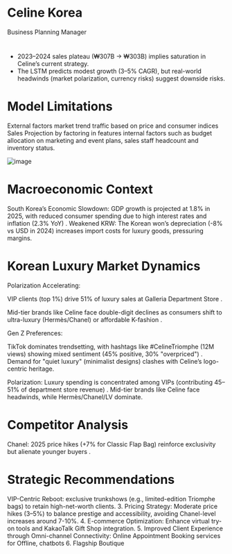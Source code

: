 # Celine Korea
 Business Planning Manager

# 
- 2023–2024 sales plateau (₩307B → ₩303B) implies saturation in Celine’s current strategy.
- The LSTM predicts modest growth (3–5% CAGR), but real-world headwinds (market polarization, currency risks) suggest downside risks.
# Model Limitations
External factors market trend traffic based on price and consumer indices  
Sales Projection by factoring in features internal factors such as budget allocation on marketing and event plans, sales staff headcount and inventory status.

![image](https://github.com/user-attachments/assets/5ecb848b-9a64-4111-9710-9d9f63c77fae)


# Macroeconomic Context
South Korea’s Economic Slowdown: GDP growth is projected at 1.8% in 2025, with reduced consumer spending due to high interest rates and inflation (2.3% YoY) .
Weakened KRW: The Korean won’s depreciation (-8% vs USD in 2024) increases import costs for luxury goods, pressuring margins.

# Korean Luxury Market Dynamics
Polarization Accelerating:

VIP clients (top 1%) drive 51% of luxury sales at Galleria Department Store .

Mid-tier brands like Celine face double-digit declines as consumers shift to ultra-luxury (Hermès/Chanel) or affordable K-fashion .

Gen Z Preferences:

TikTok dominates trendsetting, with hashtags like #CelineTriomphe (12M views) showing mixed sentiment (45% positive, 30% "overpriced") .
Demand for "quiet luxury" (minimalist designs) clashes with Celine’s logo-centric heritage.

Polarization: Luxury spending is concentrated among VIPs (contributing 45–51% of department store revenue) . Mid-tier brands like Celine face headwinds, while Hermès/Chanel/LV dominate.


# Competitor Analysis
Chanel: 2025 price hikes (+7% for Classic Flap Bag) reinforce exclusivity but alienate younger buyers .


# Strategic Recommendations
VIP-Centric Reboot: exclusive trunkshows (e.g., limited-edition Triomphe bags) to retain high-net-worth clients.
3. Pricing Strategy: Moderate price hikes (3–5%) to balance prestige and accessibility, avoiding Chanel-level increases around 7-10%.
4. E-commerce Optimization: Enhance virtual try-on tools and KakaoTalk Gift Shop integration.
5. Improved Client Experience through Omni-channel Connectivity: Online Appointment Booking services for Offline, chatbots
6. Flagship Boutique
